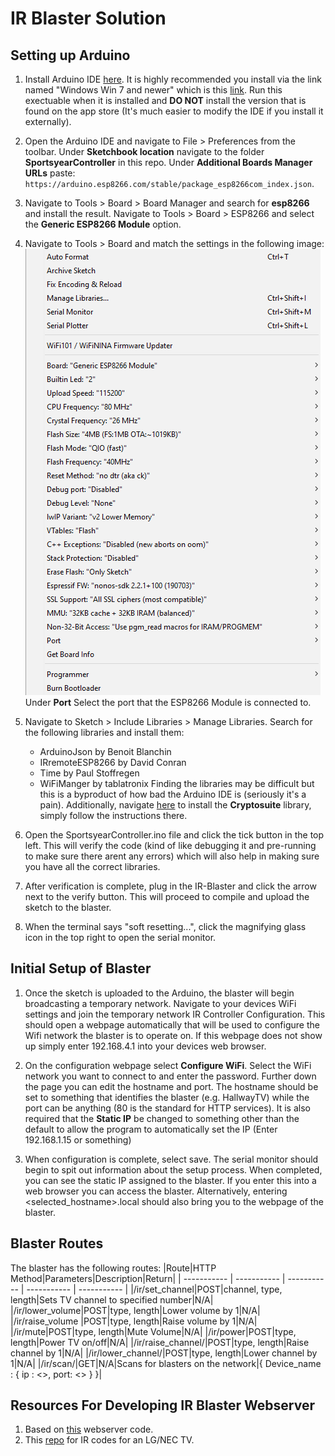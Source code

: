 # IR Blaster Solution

## Setting up Arduino

1. Install Arduino IDE [here](https://www.arduino.cc/en/software). It is highly recommended you install via the link named "Windows Win 7 and newer" which is this [link](https://downloads.arduino.cc/arduino-1.8.19-windows.exe). Run this exectuable when it is installed and **DO NOT** install the version that is found on the app store (It's much easier to modify the IDE if you install it externally).

2. Open the Arduino IDE and navigate to File > Preferences from the toolbar. Under **Sketchbook location** navigate to the folder **SportsyearController** in this repo. Under **Additional Boards Manager URLs** paste: ```https://arduino.esp8266.com/stable/package_esp8266com_index.json```.

3. Navigate to Tools > Board > Board Manager and search for **esp8266** and install the result. Navigate to Tools > Board > ESP8266 and select the **Generic ESP8266 Module** option.

4. Navigate to Tools > Board and match the settings in the following image: <br>![Settings](Board_settings.PNG)</br> Under **Port** Select the port that the ESP8266 Module is connected to.

5. Navigate to Sketch > Include Libraries > Manage Libraries. Search for the following libraries and install them:
    - ArduinoJson by Benoit Blanchin
    - IRremoteESP8266 by David Conran
    - Time by Paul Stoffregen
    - WiFiManger by tablatronix
Finding the libraries may be difficult but this is a byproduct of how bad the Arduino IDE is (seriously it's a pain). Additionally, navigate [here](https://github.com/bebo-dot-dev/Cryptosuite) to install the **Cryptosuite** library, simply follow the instructions there.

6. Open the SportsyearController.ino file and click the tick button in the top left. This will verify the code (kind of like debugging it and pre-running to make sure there arent any errors) which will also help in making sure you have all the correct libraries.

7. After verification is complete, plug in the IR-Blaster and click the arrow next to the verify button. This will proceed to compile and upload the sketch to the blaster.

8. When the terminal says "soft resetting...", click the magnifying glass icon in the top right to open the serial monitor.

## Initial Setup of Blaster

1. Once the sketch is uploaded to the Arduino, the blaster will begin broadcasting a temporary network. Navigate to your devices WiFi settings and join the temporary network IR Controller Configuration. This should open a webpage automatically that will be used to configure the Wifi network the blaster is to operate on. If this webpage does not show up simply enter 192.168.4.1 into your devices web browser.

2. On the configuration webpage select **Configure WiFi**. Select the WiFi network you want to connect to and enter the password. Further down the page you can edit the hostname and port. The hostname should be set to something that identifies the blaster (e.g. HallwayTV) while the port can be anything (80 is the standard for HTTP services). It is also required that the  **Static IP** be changed to something other than the default to allow the program to automatically set the IP (Enter 192.168.1.15 or something)

3. When configuration is complete, select save. The serial monitor should begin to spit out information about the setup process. When completed, you can see the static IP assigned to the blaster. If you enter this into a web browser you can access the blaster. Alternatively, entering <selected_hostname>.local should also bring you to the webpage of the blaster.

## Blaster Routes

The blaster has the following routes:
|Route|HTTP Method|Parameters|Description|Return|
| ----------- | ----------- | ----------- | ----------- | ----------- |
|/ir/set_channel|POST|channel, type,  length|Sets TV channel to specified number|N/A|
|/ir/lower_volume|POST|type, length|Lower volume by 1|N/A|
|/ir/raise_volume |POST|type, length|Raise volume by 1|N/A|
|/ir/mute|POST|type, length|Mute Volume|N/A|
|/ir/power|POST|type, length|Power TV on/off|N/A|
|/ir/raise_channel/|POST|type, length|Raise channel by 1|N/A|
|/ir/lower_channel/|POST|type, length|Lower channel by 1|N/A|
|/ir/scan/|GET|N/A|Scans for blasters on the network|{ Device_name : { ip : <>, port: <> } }|

## Resources For Developing IR Blaster Webserver

1. Based on [this](https://github.com/mdhiggins/ESP8266-HTTP-IR-Blaster) webserver code.
2. This [repo](https://gist.github.com/francis2110/8f69843dd57ae07dce80) for IR codes for an LG/NEC TV.
